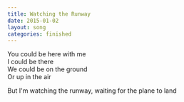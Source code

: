 ```yaml
---
title: Watching the Runway
date: 2015-01-02
layout: song
categories: finished
---
```


You could be here with me  
I could be there  
We could be on the ground  
Or up in the air

But I'm watching the runway, waiting for the plane to land
